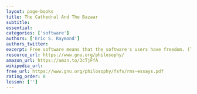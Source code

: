 ```yaml
---
layout: page-books
title: The Cathedral And The Bazaar
subtitle: 
essential: 
categories: ['software']
authors: ['Eric S. Raymond']
authors_twitter: 
excerpt: Free software means that the software's users have freedom. (The issue is not about price.) We developed the GNU operating system so that users can have freedom in their computing. Specifically, free software means users have the four essential freedoms (0) to run the program, (1) to study and change the program in source code form, (2) to redistribute exact copies, and (3) to distribute modified versions.
resource_url: https://www.gnu.org/philosophy/
amazon_url: https://amzn.to/3cTjFfA
wikipedia_url: 
free_url: https://www.gnu.org/philosophy/fsfs/rms-essays.pdf
rating_order: 8
lesson: ['']
---
```

